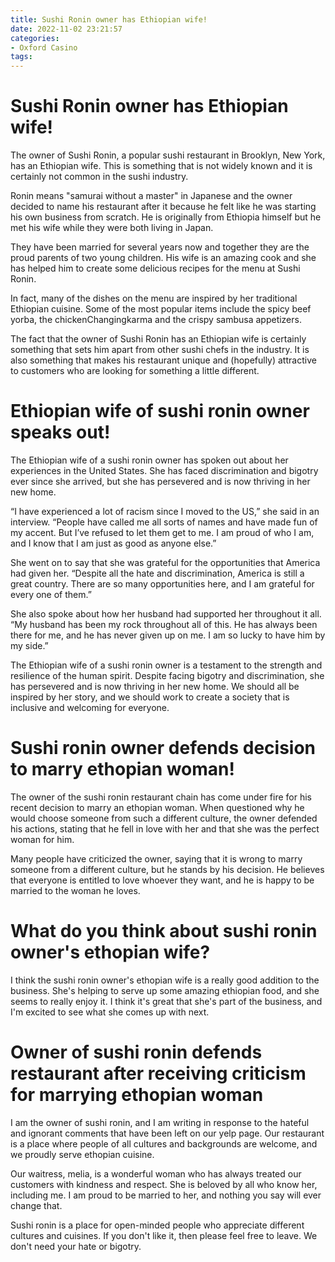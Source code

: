 ```yaml
---
title: Sushi Ronin owner has Ethiopian wife!
date: 2022-11-02 23:21:57
categories:
- Oxford Casino
tags:
---
```



#  Sushi Ronin owner has Ethiopian wife!

The owner of Sushi Ronin, a popular sushi restaurant in Brooklyn, New York, has an Ethiopian wife. This is something that is not widely known and it is certainly not common in the sushi industry.

Ronin means "samurai without a master" in Japanese and the owner decided to name his restaurant after it because he felt like he was starting his own business from scratch. He is originally from Ethiopia himself but he met his wife while they were both living in Japan.

They have been married for several years now and together they are the proud parents of two young children. His wife is an amazing cook and she has helped him to create some delicious recipes for the menu at Sushi Ronin.

In fact, many of the dishes on the menu are inspired by her traditional Ethiopian cuisine. Some of the most popular items include the spicy beef yorba, the chickenChangingkarma and the crispy sambusa appetizers.

The fact that the owner of Sushi Ronin has an Ethiopian wife is certainly something that sets him apart from other sushi chefs in the industry. It is also something that makes his restaurant unique and (hopefully) attractive to customers who are looking for something a little different.

#  Ethiopian wife of sushi ronin owner speaks out!

The Ethiopian wife of a sushi ronin owner has spoken out about her experiences in the United States. She has faced discrimination and bigotry ever since she arrived, but she has persevered and is now thriving in her new home.

“I have experienced a lot of racism since I moved to the US,” she said in an interview. “People have called me all sorts of names and have made fun of my accent. But I’ve refused to let them get to me. I am proud of who I am, and I know that I am just as good as anyone else.”

She went on to say that she was grateful for the opportunities that America had given her. “Despite all the hate and discrimination, America is still a great country. There are so many opportunities here, and I am grateful for every one of them.”

She also spoke about how her husband had supported her throughout it all. “My husband has been my rock throughout all of this. He has always been there for me, and he has never given up on me. I am so lucky to have him by my side.”

The Ethiopian wife of a sushi ronin owner is a testament to the strength and resilience of the human spirit. Despite facing bigotry and discrimination, she has persevered and is now thriving in her new home. We should all be inspired by her story, and we should work to create a society that is inclusive and welcoming for everyone.

#  Sushi ronin owner defends decision to marry ethopian woman!

The owner of the sushi ronin restaurant chain has come under fire for his recent decision to marry an ethopian woman. When questioned why he would choose someone from such a different culture, the owner defended his actions, stating that he fell in love with her and that she was the perfect woman for him.

Many people have criticized the owner, saying that it is wrong to marry someone from a different culture, but he stands by his decision. He believes that everyone is entitled to love whoever they want, and he is happy to be married to the woman he loves.

#  What do you think about sushi ronin owner's ethopian wife?

I think the sushi ronin owner's ethopian wife is a really good addition to the business. She's helping to serve up some amazing ethiopian food, and she seems to really enjoy it. I think it's great that she's part of the business, and I'm excited to see what she comes up with next.

#  Owner of sushi ronin defends restaurant after receiving criticism for marrying ethopian woman

I am the owner of sushi ronin, and I am writing in response to the hateful and ignorant comments that have been left on our yelp page. Our restaurant is a place where people of all cultures and backgrounds are welcome, and we proudly serve ethopian cuisine.

Our waitress, melia, is a wonderful woman who has always treated our customers with kindness and respect. She is beloved by all who know her, including me. I am proud to be married to her, and nothing you say will ever change that.

Sushi ronin is a place for open-minded people who appreciate different cultures and cuisines. If you don't like it, then please feel free to leave. We don't need your hate or bigotry.